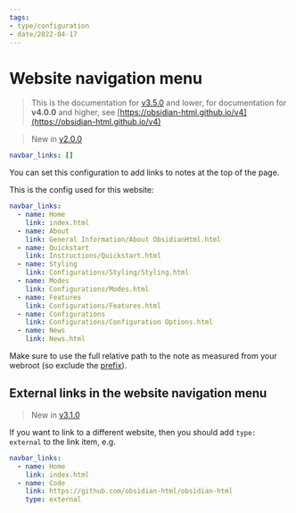 ```yaml
---
tags:
- type/configuration
- date/2022-04-17
---
```

# Website navigation menu   
   
> This is the documentation for [v3.5.0](../../Changelog/v3.5.0.md) and lower, for documentation for **v4.0.0** and higher, see [https://obsidian-html.github.io/v4](https://obsidian-html.github.io/v4)   
   
> New in [v2.0.0](../../Changelog/v2.0.0.md)   
   
``` yaml
navbar_links: []  
```
   
   
You can set this configuration to add links to notes at the top of the page.    
   
This is the config used for this website:   
   
``` yaml
navbar_links:
  - name: Home
    link: index.html
  - name: About
    link: General Information/About ObsidianHtml.html  
  - name: Quickstart
    link: Instructions/Quickstart.html
  - name: Styling
    link: Configurations/Styling/Styling.html    
  - name: Modes
    link: Configurations/Modes.html
  - name: Features
    link: Configurations/Features.html
  - name: Configurations
    link: Configurations/Configuration Options.html
  - name: News
    link: News.html    
```
   
   
Make sure to use the full relative path to the note as measured from your webroot (so exclude the [prefix](../../Configurations/Configuration%20Options.md#html-url-prefix)).   
   
## External links in the website navigation menu   
> New in [v3.1.0](../../Changelog/v3.1.0.md)   
   
If you want to link to a different website, then you should add `type: external` to the link item, e.g.   
   
``` yaml
navbar_links:
  - name: Home
    link: index.html
  - name: Code
    link: https://github.com/obsidian-html/obsidian-html
    type: external    
```
